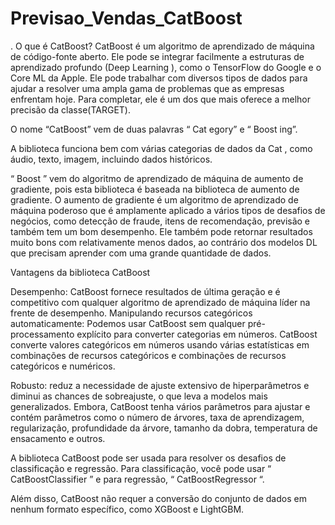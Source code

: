 # Previsao_Vendas_CatBoost

. O que é CatBoost?
CatBoost é um algoritmo de aprendizado de máquina de código-fonte aberto. Ele pode se integrar facilmente a estruturas de aprendizado profundo (Deep Learning ), como o TensorFlow do Google e o Core ML da Apple. Ele pode trabalhar com diversos tipos de dados para ajudar a resolver uma ampla gama de problemas que as empresas enfrentam hoje. Para completar, ele é um dos que mais oferece a melhor precisão da classe(TARGET).

O nome “CatBoost” vem de duas palavras “ Cat egory” e “ Boost ing”.

A biblioteca funciona bem com várias categorias de dados da Cat , como áudio, texto, imagem, incluindo dados históricos.

“ Boost ” vem do algoritmo de aprendizado de máquina de aumento de gradiente, pois esta biblioteca é baseada na biblioteca de aumento de gradiente. O aumento de gradiente é um algoritmo de aprendizado de máquina poderoso que é amplamente aplicado a vários tipos de desafios de negócios, como detecção de fraude, itens de recomendação, previsão e também tem um bom desempenho. Ele também pode retornar resultados muito bons com relativamente menos dados, ao contrário dos modelos DL que precisam aprender com uma grande quantidade de dados.


Vantagens da biblioteca CatBoost

Desempenho: CatBoost fornece resultados de última geração e é competitivo com qualquer algoritmo de aprendizado de máquina líder na frente de desempenho. Manipulando recursos categóricos automaticamente: Podemos usar CatBoost sem qualquer pré-processamento explícito para converter categorias em números. CatBoost converte valores categóricos em números usando várias estatísticas em combinações de recursos categóricos e combinações de recursos categóricos e numéricos.

Robusto: reduz a necessidade de ajuste extensivo de hiperparâmetros e diminui as chances de sobreajuste, o que leva a modelos mais generalizados. Embora, CatBoost tenha vários parâmetros para ajustar e contém parâmetros como o número de árvores, taxa de aprendizagem, regularização, profundidade da árvore, tamanho da dobra, temperatura de ensacamento e outros.

A biblioteca CatBoost pode ser usada para resolver os desafios de classificação e regressão. Para classificação, você pode usar “ CatBoostClassifier ” e para regressão, “ CatBoostRegressor “.

Além disso, CatBoost não requer a conversão do conjunto de dados em nenhum formato específico, como XGBoost e LightGBM.

